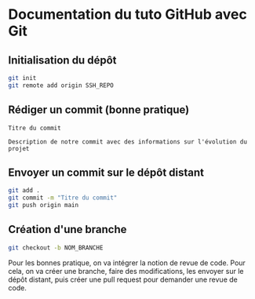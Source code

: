 # Documentation du tuto GitHub avec Git

## Initialisation du dépôt

```bash
git init
git remote add origin SSH_REPO
```

## Rédiger un commit (bonne pratique) 

```
Titre du commit

Description de notre commit avec des informations sur l'évolution du projet
```

## Envoyer un commit sur le dépôt distant

```bash
git add .
git commit -m "Titre du commit"
git push origin main
```

## Création d'une branche

```bash
git checkout -b NOM_BRANCHE
```

Pour les bonnes pratique, on va intégrer la notion de revue de code. Pour cela, on va créer une branche, faire des modifications, les envoyer sur le dépôt distant, puis créer une pull request pour demander une revue de code.